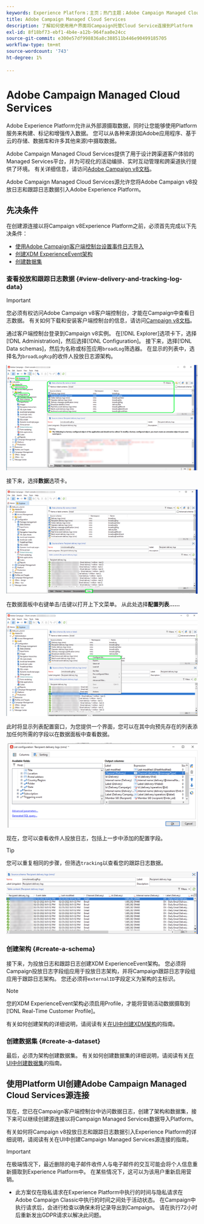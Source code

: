 ```yaml
---
keywords: Experience Platform；主页；热门主题；Adobe Campaign Managed Cloud Services；营销策划；campaign managed services
title: Adobe Campaign Managed Cloud Services
description: 了解如何使用用户界面将Campaign托管Cloud Service连接到Platform
exl-id: 8f18bf73-ebf1-4b4e-a12b-964faa0e24cc
source-git-commit: e300e57df998836a8c388511b446e90499185705
workflow-type: tm+mt
source-wordcount: '743'
ht-degree: 1%

---
```


# Adobe Campaign Managed Cloud Services

Adobe Experience Platform允许从外部源摄取数据，同时让您能够使用Platform服务来构建、标记和增强传入数据。 您可以从各种来源(如Adobe应用程序、基于云的存储、数据库和许多其他来源)中摄取数据。

Adobe Campaign Managed Cloud Services提供了用于设计跨渠道客户体验的Managed Services平台，并为可视化的活动编排、实时互动管理和跨渠道执行提供了环境。 有关详细信息，请访问[Adobe Campaign v8文档](https://experienceleague.adobe.com/docs/campaign/campaign-v8/campaign-home.html?lang=zh-Hans)。

Adobe Campaign Managed Cloud Services源允许您将Adobe Campaign v8投放日志和跟踪日志数据引入Adobe Experience Platform。

## 先决条件

在创建源连接以将Campaign v8Experience Platform之前，必须首先完成以下先决条件：

* [使用Adobe Campaign客户端控制台设置事件日志导入](#view-delivery-and-tracking-log-data)
* [创建XDM ExperienceEvent架构](#create-a-schema)
* [创建数据集](#create-a-dataset)

### 查看投放和跟踪日志数据 {#view-delivery-and-tracking-log-data}

>[!IMPORTANT]
>
>您必须有权访问Adobe Campaign v8客户端控制台，才能在Campaign中查看日志数据。 有关如何下载和安装客户端控制台的信息，请访问[Campaign v8文档](https://experienceleague.adobe.com/docs/campaign/campaign-v8/deploy/connect.html)。

通过客户端控制台登录到Campaign v8实例。 在[!DNL Explorer]选项卡下，选择[!DNL Administration]，然后选择[!DNL Configuration]。 接下来，选择[!DNL Data schemas]，然后为名称或标签应用`broadLog`筛选器。 在显示的列表中，选择名为`broadLogRcp`的收件人投放日志源架构。

![已选择资源管理器选项卡的Adobe Campaign v8客户端控制台，已展开“管理”、“配置”和“数据架构”节点，且筛选设置为“广泛”。](./images/campaign/explorer.png)

接下来，选择&#x200B;**数据**&#x200B;选项卡。

![选择了数据选项卡的Adobe Campaign v8客户端控制台。](./images/campaign/data.png)

在数据面板中右键单击/击键以打开上下文菜单。 从此处选择&#x200B;**配置列表……**

![打开了上下文菜单并选择“配置列表”选项的Adobe Campaign v8客户端控制台。](./images/campaign/configure.png)

此时将显示列表配置窗口，为您提供一个界面，您可以在其中向预先存在的列表添加任何所需的字段以在数据面板中查看数据。

![可以添加供查看的收件人投放日志配置列表。](./images/campaign/list-configuration.png)

现在，您可以查看收件人投放日志，包括上一步中添加的配置字段。

>[!TIP]
>
>您可以重复相同的步骤，但筛选`tracking`以查看您的跟踪日志数据。

![收件人投放日志显示了其上次修改的名称、投放渠道、内部投放名称和标签的信息。](./images/campaign/recipient-delivery-logs.png)

### 创建架构 {#create-a-schema}

接下来，为投放日志和跟踪日志创建XDM ExperienceEvent架构。 您必须将Campaign投放日志字段组应用于投放日志架构，并将Campaign跟踪日志字段组应用于跟踪日志架构。 您还必须将`externalID`字段定义为架构的主标识。

>[!NOTE]
>
>您的XDM ExperienceEvent架构必须启用Profile，才能将营销活动数据摄取到[!DNL Real-Time Customer Profile]。

有关如何创建架构的详细说明，请阅读有关[在UI中创建XDM架构](../../../xdm/tutorials/create-schema-ui.md)的指南。

### 创建数据集 {#create-a-dataset}

最后，必须为架构创建数据集。 有关如何创建数据集的详细说明，请阅读有关[在UI中创建数据集](../../../catalog/datasets/user-guide.md)的指南。

## 使用Platform UI创建Adobe Campaign Managed Cloud Services源连接

现在，您已在Campaign客户端控制台中访问数据日志，创建了架构和数据集，接下来可以继续创建源连接以将Campaign Managed Services数据导入Platform。

有关如何将Campaign v8投放日志和跟踪日志数据引入Experience Platform的详细说明，请阅读有关在UI中创建Campaign Managed Services源连接的指南[](../../tutorials/ui/create/adobe-applications/campaign.md)。

>[!IMPORTANT]
>
>在极端情况下，最近删除的电子邮件收件人与电子邮件的交互可能会将个人信息重新摄取到Experience Platform中。 在某些情况下，这可以为该用户重新启用营销。
>
>* 此方案仅在隐私请求在Experience Platform中执行的时间与隐私请求在Adobe Campaign Classic中执行的时间之间处于活动状态。 在Campaign中执行请求后，会进行检查以确保未将记录导出到Campaign。 请在执行72小时后重新发出GDPR请求以解决此问题。